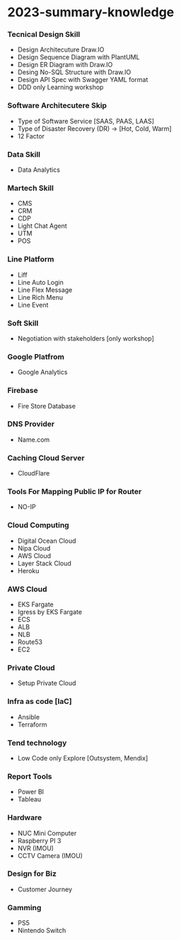 # 2023-summary-knowledge

### Tecnical Design Skill
- Design Architecuture Draw.IO
- Design Sequence Diagram with PlantUML
- Design ER Diagram with Draw.IO
- Desing No-SQL Structure with Draw.IO
- Design API Spec with Swagger YAML format
- DDD only Learning workshop

### Software Architecutere Skip
- Type of Software Service [SAAS, PAAS, LAAS]
- Type of Disaster Recovery (DR) -> [Hot, Cold, Warm]
- 12 Factor
  
### Data Skill
- Data Analytics

### Martech Skill
- CMS
- CRM
- CDP
- Light Chat Agent
- UTM
- POS

### Line Platform
- Liff
- Line Auto Login
- Line Flex Message
- Line Rich Menu
- Line Event

### Soft Skill
- Negotiation with stakeholders [only workshop]

### Google Platfrom
- Google Analytics

### Firebase 
- Fire Store Database

### DNS Provider
- Name.com

### Caching Cloud Server
- CloudFlare

### Tools For Mapping Public IP for Router
- NO-IP

### Cloud Computing
- Digital Ocean Cloud
- Nipa Cloud
- AWS Cloud
- Layer Stack Cloud
- Heroku

### AWS Cloud
- EKS Fargate
- Igress by EKS Fargate
- ECS
- ALB
- NLB
- Route53
- EC2

### Private Cloud
- Setup Private Cloud

### Infra as code [IaC]
- Ansible
- Terraform

### Tend technology
- Low Code only Explore [Outsystem, Mendix]

### Report Tools
- Power BI
- Tableau

### Hardware
- NUC Mini Computer
- Raspberry PI 3
- NVR (IMOU)
- CCTV Camera (IMOU)

### Design for Biz
- Customer Journey

### Gamming
- PS5
- Nintendo Switch

